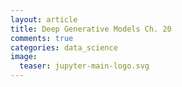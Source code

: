```yaml
---
layout: article
title: Deep Generative Models Ch. 20
comments: true
categories: data_science
image:
  teaser: jupyter-main-logo.svg
---
```

